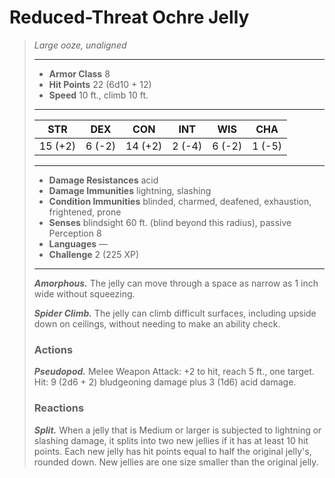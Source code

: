 # Reduced-Threat Ochre Jelly
>*Large ooze, unaligned*
>___
>- **Armor Class** 8
>- **Hit Points** 22 (6d10 + 12)
>- **Speed** 10 ft., climb 10 ft.
>___
>|STR|DEX|CON|INT|WIS|CHA|
>|:---:|:---:|:---:|:---:|:---:|:---:|
>|15 (+2)|6 (-2)|14 (+2)|2 (-4)|6 (-2)|1 (-5)|
>___
>- **Damage Resistances** acid
>- **Damage Immunities** lightning, slashing
>- **Condition Immunities** blinded, charmed, deafened, exhaustion, frightened, prone
>- **Senses** blindsight 60 ft. (blind beyond this radius), passive Perception 8
>- **Languages** —
>- **Challenge** 2 (225 XP)
>___
>***Amorphous.*** The jelly can move through a space as narrow as 1 inch wide without squeezing.  
>
>***Spider Climb.*** The jelly can climb difficult surfaces, including upside down on ceilings, without needing to make an ability check.  
>
>### Actions
>***Pseudopod.*** Melee Weapon Attack: +2 to hit, reach 5 ft., one target. Hit: 9 (2d6 + 2) bludgeoning damage plus 3 (1d6) acid damage.  
>
>### Reactions
>***Split.*** When a jelly that is Medium or larger is subjected to lightning or slashing damage, it splits into two new jellies if it has at least 10 hit points. Each new jelly has hit points equal to half the original jelly's, rounded down. New jellies are one size smaller than the original jelly.